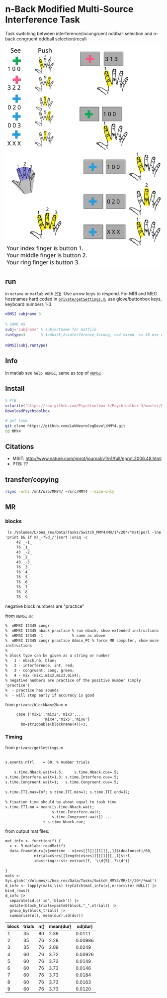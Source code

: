 # n-Back Modified Multi-Source Interference Task
Task switching between interference/incongruent oddball selection and n-back congruent oddball selection/recall

![task instructions](img/instructions.svg)

## run
in `octave` or `matlab` with [`PTB`](http://psychtoolbox.org/download/). Use arrow keys to respond. For MRI and MEG hostnames hard coded in [`private/getSettings.m`](private/getSettings.m), use glove/buttonbox keys, keyboard numbers 1-3.

```matlab
nBMSI subjname 3

% SAME AS
subj='subjname' % subjectname for matfile
runtype=3       % 1=nback,2=interference,3=cong, >=4 mixed, >= 10 mix without nback

nBMSI(subj,runtype)
```

## Info
in matlab see `help nBMSI`, same as top of [`nBMSI`](nBMSI.m)

## Install
```matlab
% PTB
urlwrite('https://raw.github.com/Psychtoolbox-3/Psychtoolbox-3/master/Psychtoolbox/DownloadPsychtoolbox.m','DownloadPsychtoolbox.m')
DownloadPsychtoolbox
```

``` bash
# get task
git clone https://github.com/LabNeuroCogDevel/MMY4.git
cd MMY4
```

## Citations
* MSIT: http://www.nature.com/nprot/journal/v1/n1/full/nprot.2006.48.html
* PTB: ??

## transfer/copying
```bash
rsync -nrhi /mnt/usb/MMY4/ ~/src/MMY4 --size-only
```

## MR

### blocks
```
 ls /Volumes/L/bea_res/Data/Tasks/Switch_MMY4/MR/1*/20*/*mat|perl -lne 'print $& if m/_-?\d_/'|sort |uniq -c
     42 _-1_
     76 _1_
     43 _-2_
     76 _2_
     43 _-3_
     76 _3_
     76 _4_
     76 _5_
     76 _6_
     76 _7_
     76 _8_
     76 _9_
```

negative block numbers are "practice"

from `nBMSI.m`:
```
%  nBMSI 12345 congr
%  nBMSI 12345 nback practice % run nback, show extended instructions
%  nBMSI 12345 -1             % same as above
%  nBMSI 12345 congr practice Admin_PC % force MR computer, show more instructions 
%
% block type can be given as a string or number
%   1 - nback,nb, blue; 
%   2 - interference, int, red;
%   3 - congruent, cong, green;
%   4 - mix (mix1,mix2,mix3,mix4);
% negative numbers are practice of the positive number (imply 'practice')
%  - practice has sounds
%  - will stop early if accuracy is good
```

from `private/blockName2Num.m`
```
     case {'mix1','mix2','mix3',...
                 'mix4','mix5','mix6'}
       bn=str2double(blockname(4))+3;
```




### Timing
from `private/getSettings.m`
```

s.events.nTrl    = 60; % number trials

    s.time.Nback.wait=1.5;     s.time.Nback.cue=.5;
s.time.Interfere.wait=1.3; s.time.Interfere.cue=.5;
s.time.Congruent.wait=1;   s.time.Congruent.cue=.5;

s.time.ITI.max=Inf; s.time.ITI.min=1; s.time.ITI.end=12;

% fixation time should be about equal to task time
s.time.ITI.mu = mean([s.time.Nback.wait;
                     s.time.Interfere.wait;
                     s.time.Congruent.wait]) ...
                 + s.time.Nback.cue;
```

from output mat files:
```
mat_info <- function(f) {
  x <- R.matlab::readMat(f)
  data.frame(dur=(x$endtime - x$res[[1]][[1]][,,1]$idealonset)/60,
             ntrial=x$res[[length(x$res)]][[1]][,,1]$trl,
             id=stringr::str_extract(f, '\\d{5}_-?\\d'))
  
}
mats <- Sys.glob('/Volumes/L/bea_res/Data/Tasks/Switch_MMY4/MR/1*/20*/*mat')
d_info <- lapply(mats,\(x) tryCatch(mat_info(x),error=\(e) NULL)) |> bind_rows()
d_info |>
  separate(id,c('id','block')) |>
  mutate(block_trials=paste0(block,"_",ntrial)) |>
  group_by(block_trials) |>
  summarise(n(), mean(dur),sd(dur))
```

|block|trials | n() | mean(dur) | sd(dur)|
|-|----------|------|-----------|--------|
|1|35        |   80 |      2.39 | 0.0111 |
|2|35        |   76 |      2.28 | 0.00986|
|3|35        |   76 |      2.09 | 0.0249 |
|4|60        |   76 |      3.72 | 0.00926|
|5|60        |   76 |      3.73 | 0.0149 |
|6|60        |   76 |      3.73 | 0.0146 |
|7|60        |   76 |      3.73 | 0.0184 |
|8|60        |   76 |      3.73 | 0.0163 |
|9|60        |   76 |      3.73 | 0.0120 |

